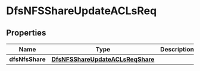 # DfsNFSShareUpdateACLsReq

## Properties
Name | Type | Description | Notes
------------ | ------------- | ------------- | -------------
**dfsNfsShare** | [**DfsNFSShareUpdateACLsReqShare**](DfsNFSShareUpdateACLsReqShare.md) |  | 
